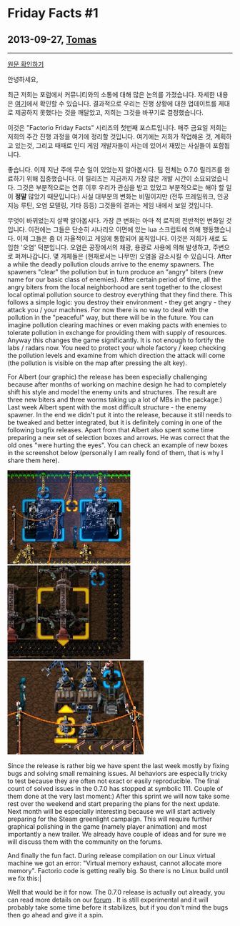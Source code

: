# Friday Facts #1

## 2013-09-27, [Tomas](https://factorio.com/blog/author/Tomas)

---

[원문 확인하기](https://factorio.com/blog/post/fff-1)


안녕하세요,

최근 저희는 포럼에서 커뮤니티와의 소통에 대해 많은 논의를 가졌습니다. 자세한 내용은 [여기](https://forums.factorio.com/forum/viewtopic.php?f=5&t=1239)에서 확인할 수 있습니다. 결과적으로 우리는 진행 상황에 대한 업데이트를 제대로 제공하지 못했다는 것을 깨달았고, 저희는 그것을 바꾸기로 결정했습니다.

이것은 "Factorio Friday Facts" 시리즈의 첫번째 포스트입니다. 매주 금요일 저희는 저희의 주간 진행 과정을 여기에 정리할 것입니다. 여기에는 저희가 작업해온 것, 계획하고 있는것, 그리고 때때로 인디 게임 개발자들이 사는데 있어서 재밌는 사실들이 포함됩니다.

좋습니다. 이제 지난 주에 무슨 일이 있었는지 알아봅시다. 팀 전체는 0.7.0 릴리즈를 완료하기 위해 집중했습니다. 이 릴리즈는 지금까지 가장 많은 개발 시간이 소요되었습니다. 그것은 부분적으로는 연휴 이후 우리가 관심을 받고 있었고 부분적으로는 해야 할 일이 **정말** 많았기 때문입니다:) 사실 대부분의 변화는 비밀이지만 (전투 프레임워크, 인공지능 루틴, 오염 모델링, 기타 등등) 그것들의 결과는 게임 내에서 보일 것입니다.

무엇이 바뀌었는지 살짝 알아봅시다. 가장 큰 변화는 아마 적 로직의 전반적인 변화일 것입니다. 이전에는 그들은 단순히 시나리오 이면에 있는 lua 스크립트에 의해 행동했습니다. 이제 그들은 좀 더 자율적이고 게임에 통합되어 움직입니다. 이것은 저희가 새로 도입한 '오염' 덕분입니다. 오염은 공장에서의 채광, 용광로 사용에 의해 발생하고, 주변으로 퍼져나갑니다. 몇 개체들은 (현재로서는 나무만) 오염을 감소시킬 수 있습니다. After a while the deadly pollution clouds arrive to the enemy spawners. The spawners "clear" the pollution but in turn produce an "angry" biters (new name for our basic class of enemies). After certain period of time, all the angry biters from the local neighborhood are sent together to the closest local optimal pollution source to destroy everything that they find there. This follows a simple logic: you destroy their environment - they get angry - they attack you / your machines. For now there is no way to deal with the pollution in the "peaceful" way, but there will be in the future. You can imagine pollution clearing machines or even making pacts with enemies to tolerate pollution in exchange for providing them with supply of resources. Anyway this changes the game significantly. It is not enough to fortify the labs / radars now. You need to protect your whole factory / keep checking the pollution levels and examine from which direction the attack will come (the pollution is visible on the map after pressing the alt key).

For Albert (our graphic) the release has been especially challenging because after months of working on machine design he had to completely shift his style and model the enemy units and structures. The result are three new biters and three worms taking up a lot of MBs in the package:) Last week Albert spent with the most difficult structure - the enemy spawner. In the end we didn't put it into the release, because it still needs to be tweaked and better integrated, but it is definitely coming in one of the following bugfix releases. Apart from that Albert also spent some time preparing a new set of selection boxes and arrows. He was correct that the old ones "were hurting the eyes". You can check an example of new boxes in the screenshot below (personally I am really fond of them, that is why I share them here).

![HUD](./Img/fff-1-huds-1.jpg) ![HUD](./Img/fff-1-huds-2.jpg) ![HUD](./Img/fff-1-huds-3.jpg)

Since the release is rather big we have spent the last week mostly by fixing bugs and solving small remaining issues. AI behaviors are especially tricky to test because they are often not exact or easily reproducible. The final count of solved issues in the 0.7.0 has stopped at symbolic 111. Couple of them done at the very last moment:) After this sprint we will now take some rest over the weekend and start preparing the plans for the next update. Next month will be especially interesting because we will start actively preparing for the Steam greenlight campaign. This will require further graphical polishing in the game (namely player animation) and most importantly a new trailer. We already have couple of ideas and for sure we will discuss them with the community on the forums.

And finally the fun fact. During release compilation on our Linux virtual machine we got an error: "Virtual memory exhaust, cannot allocate more memory". Factorio code is getting really big. So there is no Linux build until we fix this:|

Well that would be it for now. The 0.7.0 release is actually out already, you can read more details on our [forum](https://forums.factorio.com/forum/viewtopic.php?f=3&t=1295) . It is still experimental and it will probably take some time before it stabilizes, but if you don't mind the bugs then go ahead and give it a spin.
